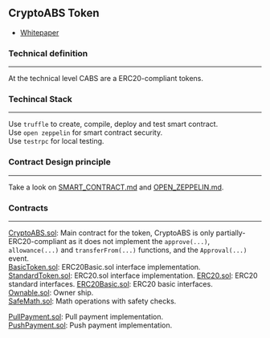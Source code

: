 ## CryptoABS Token

- [Whitepaper](whitepaper.pdf)

### Technical definition
----

At the technical level CABS are a ERC20-compliant tokens.

### Techincal Stack
----

Use `truffle` to create, compile, deploy and test smart contract.  
Use `open zeppelin` for smart contract security.  
Use `testrpc` for local testing.

### Contract Design principle
----

Take a look on [SMART_CONTRACT.md](SMART_CONTRACT.md) and [OPEN_ZEPPELIN.md](OPEN_ZEPPELIN.md).

### Contracts
----

[CryptoABS.sol](./contracts/CryptoABS.sol): Main contract for the token, CryptoABS is only partially-ERC20-compliant as it does not implement the `approve(...)`, `allowance(...)` and `transferFrom(...)` functions, and the `Approval(...)` event.  
[BasicToken.sol](./contracts/BasicToken.sol): ERC20Basic.sol interface implementation.  
[StandardToken.sol](./contracts/StandardToken.sol): ERC20.sol interface implementation.
[ERC20.sol](./contracts/ERC20.sol): ERC20 standard interfaces.
[ERC20Basic.sol](./contracts/ERC20Basic.sol): ERC20 basic interfaces.  
[Ownable.sol](./contracts/Ownable.sol): Owner ship.  
[SafeMath.sol](./contracts/SafeMath.sol): Math operations with safety checks.  
  
[PullPayment.sol](./contracts/payment/PullPayment.sol): Pull payment implementation.  
[PushPayment.sol](./contracts/payment/PushPayment.sol): Push payment implementation.  
